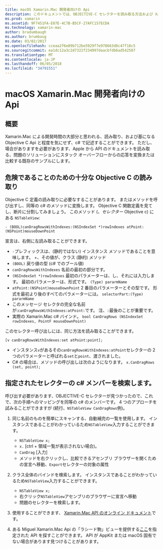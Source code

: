 ```yaml
---
title: macOS Xamarin.Mac 開発者向けの Api
description: このドキュメントでは、OBJECTIVE-C セレクターを読み取る方法および Xamarin.Mac アプリでは、対応する c# のメソッドを検索する方法について説明します。
ms.prod: xamarin
ms.assetid: 9F7451FA-E07E-4C7B-B5CF-27AFC157ECDA
ms.technology: xamarin-mac
author: bradumbaugh
ms.author: brumbaug
ms.date: 03/02/2017
ms.openlocfilehash: cceaa2f6e89b712be5929f7e978663d8c47f18c5
ms.sourcegitcommit: ea1dc12a3c2d7322f234997daacbfdb6ad542507
ms.translationtype: MT
ms.contentlocale: ja-JP
ms.lasthandoff: 06/05/2018
ms.locfileid: "34791551"
---
```

# <a name="macos-apis-for-xamarinmac-developers"></a>macOS Xamarin.Mac 開発者向けの Api

## <a name="overview"></a>概要

Xamarin.Mac による開発時間の大部分と思われる、読み取り、および基になる Objective C Api と程度を気にせず、c# で記述することができます。 ただし、場合がありますを必要があります、Apple から API のドキュメントを読み取る、問題のソリューションにスタック オーバーフローからの応答を変換または比較する既存のサンプルにします。

## <a name="reading-enough-objective-c-to-be-dangerous"></a>危険であることのための十分な Objective C の読み取り

Objective C 定義の読み取りに必要なすることがあります。 またはメソッドを呼び出すし、同等の c# のメソッドに変換します。 Objective C 関数定義を見てし、断片に分割してみましょう。 このメソッド (、*セレクター* Objective c) にある  `NSTableView`:

```objc
- (BOOL)canDragRowsWithIndexes:(NSIndexSet *)rowIndexes atPoint:(NSPoint)mouseDownPoint
```

宣言は、右側に左読み取ることができます。

- `-`プレフィックスは、(静的ではない) インスタンス メソッドであることを意味します。 +、その値が、クラス (静的) メソッド
- `(BOOL)` 戻り値の型 (c# でのブール値)
- `canDragRowsWithIndexes` 名前の最初の部分です。
- `(NSIndexSet *)rowIndexes` 最初のパラメーターは、し、それには入力します。 最初のパラメーターは、形式です。 `(Type) pararmName`
- `atPoint:(NSPoint)mouseDownPoint` 2 番目のパラメーターとその型です。 形式を最初より後のすべてのパラメーターには。 `selectorPart:(Type) pararmName`
- このメッセージ セレクタの完全な名前が:`canDragRowsWithIndexes:atPoint:`です。 注、`:`最後のことが重要です。
- 実際の Xamarin.Mac c# バインド。 `bool CanDragRows (NSIndexSet rowIndexes, PointF mouseDownPoint)`

このセレクター呼び出しには、同じ方法を読み取ることができます。

```objc
[v canDragRowsWithIndexes:set atPoint:point];
```

- インスタンス`v`があるその`canDragRowsWithIndexes:atPoint`セレクターの 2 つのパラメーターと呼ばれる`set`と`point`、渡されました。
- C# の場合は、メソッドの呼び出しは次のようになります。 `x.CanDragRows (set, point);`

<a name="finding_selector" />

## <a name="finding-the-c-member-for-a-given-selector"></a>指定されたセレクターの c# メンバーを検索します。

呼び出す必要があります、OBJECTIVE-C セレクターが見つかったので、これで、次の手順へのマッピングを同等の c# のメンバーです。 4 つのアプローチを試みることができますが (続行、`NSTableView CanDragRows`例)。

1. 同じ名前のものを簡単にスキャンする、自動補完の一覧を使用します。 インスタンスであることがわかっているため`NSTableView`入力することができます。

    - `NSTableView x;`
    - `x.` [ctrl + 領域一覧が表示されない場合)。
    - `CanDrag` [入力]
    - メソッドを右クリックし、比較できるアセンブリ ブラウザーを開くための宣言へ移動、`Export`セレクターの対象の属性

2. クラス全体のバインドを検索します。 インスタンスであることがわかっているため`NSTableView`入力することができます。

    - `NSTableView x;`
    - 右クリック`NSTableView`アセンブリのブラウザーに宣言へ移動
    - 問題のセレクターを検索します。

3. 使用することができます、 [Xamarin.Mac API のオンライン ドキュメント](https://developer.xamarin.com/api/root/monomac-lib/)です。

4. ある Miguel Xamarin.Mac Api の「ラシード駒」ビューを提供する[ここ](http://tirania.org/tmp/rosetta.html)を指定された API を探すことができます。 API が AppKit または macOS 固有でない場合があります見つけることがあります。

<!--
Note: In some cases, the assembly browser can hit a bug where it will open but not jump to the right definition. Keep that tab open, switch back to your source code and try again.
Note: The assembly browser tricks currently only works with Xamarin.Mac Classic. This will be fixed in a future version.
-->
